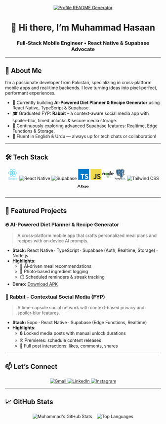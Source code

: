 <p align="center">
  <a href="https://github.com/rahuldkjain/github-profile-readme-generator" target="_blank" rel="noopener">
    <img src="https://raw.githubusercontent.com/rahuldkjain/github-profile-readme-generator/master/src/images/logo.svg" width="180" alt="Profile README Generator" />
  </a>
</p>

<h1 align="center">👋 Hi there, I’m <strong>Muhammad Hasaan</strong></h1>
<h3 align="center">Full‑Stack Mobile Engineer • React Native & Supabase Advocate</h3>

---

## 🚀 About Me
I’m a passionate developer from Pakistan, specializing in cross‑platform mobile apps and real‑time backends. I love turning ideas into pixel‑perfect, performant experiences.

- 🔭 Currently building **AI‑Powered Diet Planner & Recipe Generator** using React Native, TypeScript & Supabase.  
- 🎓 Graduated FYP: **Rabbit** – a context‑aware social media app with spoiler‑blur, timed unlocks & secure media storage.  
- 🌱 Continuously exploring advanced Supabase features: Realtime, Edge Functions & Storage.  
- 💬 Fluent in English & Urdu — always up for tech chats or collaboration!  

---

## 🛠️ Tech Stack

<p align="center">
  <!-- React Native -->
  <img src="https://raw.githubusercontent.com/devicons/devicon/master/icons/react/react-original-wordmark.svg" alt="React" width="36" height="36" />
  <img src="https://reactnative.dev/img/header_logo.svg" alt="React Native" width="36" height="36" />

  <!-- Supabase -->
  <img src="https://raw.githubusercontent.com/supabase/supabase/master/logo/supabase-icon.svg" alt="Supabase" width="36" height="36" />

  <!-- Languages -->
  <img src="https://raw.githubusercontent.com/devicons/devicon/master/icons/typescript/typescript-original.svg" alt="TypeScript" width="36" height="36" />
  <img src="https://raw.githubusercontent.com/devicons/devicon/master/icons/javascript/javascript-original.svg" alt="JavaScript" width="36" height="36" />

  <!-- Backend & DB -->
  <img src="https://raw.githubusercontent.com/devicons/devicon/master/icons/nodejs/nodejs-original-wordmark.svg" alt="Node.js" width="36" height="36" />
  <img src="https://raw.githubusercontent.com/devicons/devicon/master/icons/postgresql/postgresql-original-wordmark.svg" alt="PostgreSQL" width="36" height="36" />

  <!-- Styling & Tools -->
  <img src="https://www.vectorlogo.zone/logos/tailwindcss/tailwindcss-icon.svg" alt="Tailwind CSS" width="36" height="36" />
  <img src="https://raw.githubusercontent.com/devicons/devicon/master/icons/expo/expo-original-wordmark.svg" alt="Expo" width="36" height="36" />
</p>

---

## 🚧 Featured Projects

### 🔥 AI‑Powered Diet Planner & Recipe Generator
> A cross‑platform mobile app that crafts personalized meal plans and recipes with on‑device AI prompts.

- **Stack:** React Native · TypeScript · Supabase (Auth, Realtime, Storage) · Node.js  
- **Highlights:**  
  - 🧠 AI‑driven meal recommendations  
  - 📸 Photo‑based ingredient logging  
  - ⏱️ Scheduled reminders & streak tracking  
- **Demo:** [Download APK](https://expo.dev/artifacts/eas/h9FM73KVkis2e5DycqhXyL.apk)

### 🐰 Rabbit – Contextual Social Media (FYP)
> A time‑capsule social network with context‑based privacy and spoiler‑blur features.

- **Stack:** Expo · React Native · Supabase (Edge Functions, Realtime)  
- **Highlights:**  
  - 🔒 Locked media posts with manual unlock durations  
  - ⏰ Premieres: schedule content releases  
  - 💬 Full post interactions: likes, comments, shares  

---

## 📫 Let’s Connect

<p align="center" gap="5%">
  <a href="mailto:muhammadhasaanwork@gmail.com">
    <img src="https://img.shields.io/badge/Email-%23D14836.svg?&style=for-the-badge&logo=gmail&logoColor=white" alt="Gmail" />
  </a>
  <a href="https://linkedin.com/in/muhammad-hasaan" target="_blank">
    <img src="https://img.shields.io/badge/LinkedIn-%230077B5.svg?&style=for-the-badge&logo=linkedin&logoColor=white" alt="LinkedIn" />
  </a>
  <a href="https://instagram.com/im_hasaan_" target="_blank">
    <img src="https://img.shields.io/badge/Instagram-%23E4405F.svg?&style=for-the-badge&logo=instagram&logoColor=white" alt="Instagram" />
  </a>
</p>

---

## 📈 GitHub Stats

<p align="center">
  <img src="https://github-readme-stats.vercel.app/api?username=muhammadhasaanwaseem&show_icons=true&theme=dark" alt="Muhammad's GitHub Stats" />
  &nbsp;&nbsp;
  <img src="https://github-readme-stats.vercel.app/api/top-langs/?username=muhammadhasaanwaseem&hide=html,css&layout=compact&theme=dark" alt="Top Languages" />
</p>
